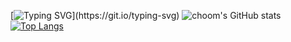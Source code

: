 [![Typing SVG](https://readme-typing-svg.herokuapp.com/?lines=New+to+coding;sex?)](https://git.io/typing-svg)
![choom's GitHub stats](https://github-readme-stats.vercel.app/api?username=choomhub&show_icons=true&theme=radical)
[![Top Langs](https://github-readme-stats.vercel.app/api/top-langs/?username=choomhub&layout=compact)](https://github.com/anuraghazra/github-readme-stats)
